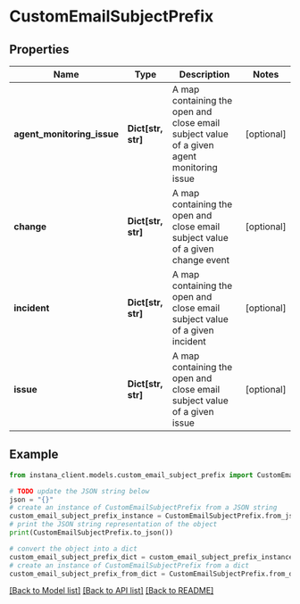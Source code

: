 # CustomEmailSubjectPrefix


## Properties

Name | Type | Description | Notes
------------ | ------------- | ------------- | -------------
**agent_monitoring_issue** | **Dict[str, str]** | A map containing the open and close email subject value of a given agent monitoring issue | [optional] 
**change** | **Dict[str, str]** | A map containing the open and close email subject value of a given change event | [optional] 
**incident** | **Dict[str, str]** | A map containing the open and close email subject value of a given incident | [optional] 
**issue** | **Dict[str, str]** | A map containing the open and close email subject value of a given issue | [optional] 

## Example

```python
from instana_client.models.custom_email_subject_prefix import CustomEmailSubjectPrefix

# TODO update the JSON string below
json = "{}"
# create an instance of CustomEmailSubjectPrefix from a JSON string
custom_email_subject_prefix_instance = CustomEmailSubjectPrefix.from_json(json)
# print the JSON string representation of the object
print(CustomEmailSubjectPrefix.to_json())

# convert the object into a dict
custom_email_subject_prefix_dict = custom_email_subject_prefix_instance.to_dict()
# create an instance of CustomEmailSubjectPrefix from a dict
custom_email_subject_prefix_from_dict = CustomEmailSubjectPrefix.from_dict(custom_email_subject_prefix_dict)
```
[[Back to Model list]](../README.md#documentation-for-models) [[Back to API list]](../README.md#documentation-for-api-endpoints) [[Back to README]](../README.md)


